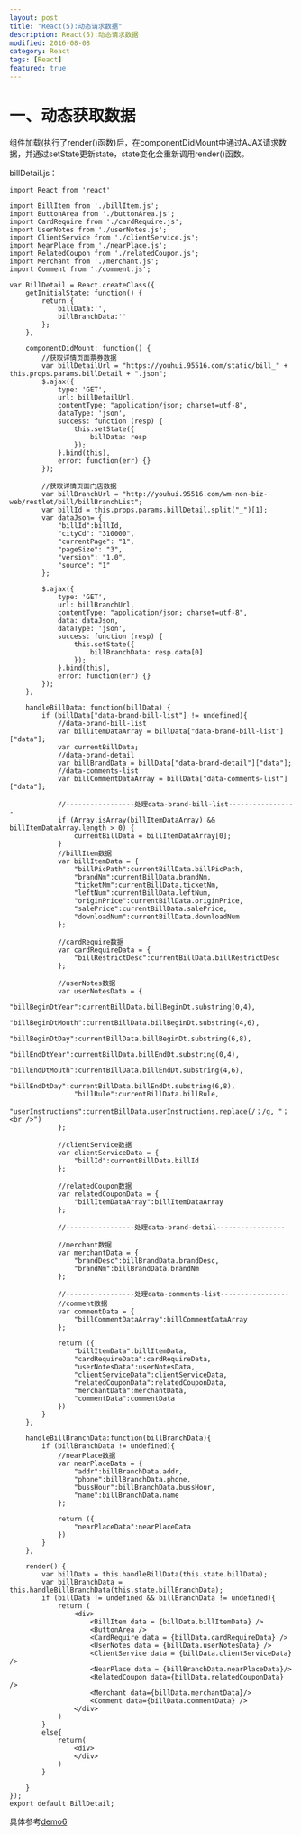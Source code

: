 ```yaml
---
layout: post
title: "React(5):动态请求数据"
description: React(5):动态请求数据
modified: 2016-08-08
category: React
tags: [React]
featured: true
---
```


# 一、动态获取数据

组件加载(执行了render()函数)后，在componentDidMount中通过AJAX请求数据，并通过setState更新state，state变化会重新调用render()函数。

billDetail.js：

	import React from 'react'

	import BillItem from './billItem.js';
	import ButtonArea from './buttonArea.js';
	import CardRequire from './cardRequire.js';
	import UserNotes from './userNotes.js';
	import ClientService from './clientService.js';
	import NearPlace from './nearPlace.js';
	import RelatedCoupon from './relatedCoupon.js';
	import Merchant from './merchant.js';
	import Comment from './comment.js';

	var BillDetail = React.createClass({
	    getInitialState: function() {
	        return {
	            billData:'',
	            billBranchData:''
	        };
	    },

	    componentDidMount: function() {
	        //获取详情页面票券数据
	        var billDetailUrl = "https://youhui.95516.com/static/bill_" + this.props.params.billDetail + ".json";
	        $.ajax({
	            type: 'GET',
	            url: billDetailUrl,
	            contentType: "application/json; charset=utf-8",
	            dataType: 'json',
	            success: function (resp) {
	                this.setState({
	                    billData: resp
	                });
	            }.bind(this),
	            error: function(err) {}
	        });

	        //获取详情页面门店数据
	        var billBranchUrl = "http://youhui.95516.com/wm-non-biz-web/restlet/bill/billBranchList";
	        var billId = this.props.params.billDetail.split("_")[1];
	        var dataJson= {
	            "billId":billId,
	            "cityCd": "310000",
	            "currentPage": "1",
	            "pageSize": "3",
	            "version": "1.0",
	            "source": "1"
	        };

	        $.ajax({
	            type: 'GET',
	            url: billBranchUrl,
	            contentType: "application/json; charset=utf-8",
	            data: dataJson,
	            dataType: 'json',
	            success: function (resp) {
	                this.setState({
	                    billBranchData: resp.data[0]
	                });
	            }.bind(this),
	            error: function(err) {}
	        });
	    },

	    handleBillData: function(billData) {
	        if (billData["data-brand-bill-list"] != undefined){
	            //data-brand-bill-list
	            var billItemDataArray = billData["data-brand-bill-list"]["data"];
	            var currentBillData;
	            //data-brand-detail
	            var billBrandData = billData["data-brand-detail"]["data"];
	            //data-comments-list
	            var billCommentDataArray = billData["data-comments-list"]["data"];

	            //-----------------处理data-brand-bill-list-----------------
	            if (Array.isArray(billItemDataArray) && billItemDataArray.length > 0) {
	                currentBillData = billItemDataArray[0];
	            }
	            //billItem数据
	            var billItemData = {
	                "billPicPath":currentBillData.billPicPath,
	                "brandNm":currentBillData.brandNm,
	                "ticketNm":currentBillData.ticketNm,
	                "leftNum":currentBillData.leftNum,
	                "originPrice":currentBillData.originPrice,
	                "salePrice":currentBillData.salePrice,
	                "downloadNum":currentBillData.downloadNum
	            };

	            //cardRequire数据
	            var cardRequireData = {
	                "billRestrictDesc":currentBillData.billRestrictDesc
	            };

	            //userNotes数据
	            var userNotesData = {
	                "billBeginDtYear":currentBillData.billBeginDt.substring(0,4),
	                "billBeginDtMouth":currentBillData.billBeginDt.substring(4,6),
	                "billBeginDtDay":currentBillData.billBeginDt.substring(6,8),
	                "billEndDtYear":currentBillData.billEndDt.substring(0,4),
	                "billEndDtMouth":currentBillData.billEndDt.substring(4,6),
	                "billEndDtDay":currentBillData.billEndDt.substring(6,8),
	                "billRule":currentBillData.billRule,
	                "userInstructions":currentBillData.userInstructions.replace(/；/g, "；<br />")
	            };

	            //clientService数据
	            var clientServiceData = {
	                "billId":currentBillData.billId
	            };

	            //relatedCoupon数据
	            var relatedCouponData = {
	                "billItemDataArray":billItemDataArray
	            };

	            //-----------------处理data-brand-detail-----------------

	            //merchant数据
	            var merchantData = {
	                "brandDesc":billBrandData.brandDesc,
	                "brandNm":billBrandData.brandNm
	            };

	            //-----------------处理data-comments-list-----------------
	            //comment数据
	            var commentData = {
	                "billCommentDataArray":billCommentDataArray
	            };

	            return ({
	                "billItemData":billItemData,
	                "cardRequireData":cardRequireData,
	                "userNotesData":userNotesData,
	                "clientServiceData":clientServiceData,
	                "relatedCouponData":relatedCouponData,
	                "merchantData":merchantData,
	                "commentData":commentData
	            })
	        }
	    },

	    handleBillBranchData:function(billBranchData){
	        if (billBranchData != undefined){
	            //nearPlace数据
	            var nearPlaceData = {
	                "addr":billBranchData.addr,
	                "phone":billBranchData.phone,
	                "bussHour":billBranchData.bussHour,
	                "name":billBranchData.name
	            };

	            return ({
	                "nearPlaceData":nearPlaceData
	            })
	        }
	    },

	    render() {
	        var billData = this.handleBillData(this.state.billData);
	        var billBranchData = this.handleBillBranchData(this.state.billBranchData);
	        if (billData != undefined && billBranchData != undefined){
	            return (
	                <div>
	                    <BillItem data = {billData.billItemData} />
	                    <ButtonArea />
	                    <CardRequire data = {billData.cardRequireData} />
	                    <UserNotes data = {billData.userNotesData} />
	                    <ClientService data = {billData.clientServiceData} />
	                    <NearPlace data = {billBranchData.nearPlaceData}/>
	                    <RelatedCoupon data={billData.relatedCouponData} />
	                    <Merchant data={billData.merchantData}/>
	                    <Comment data={billData.commentData} />
	                </div>
	            )
	        }
	        else{
	            return(
	                <div>
	                </div>
	            )
	        }

	    }
	});
	export default BillDetail;

具体参考[demo6](https://github.com/zhhgit/React-demos/tree/master/demo6-dynamic%20list%20and%20detail)
